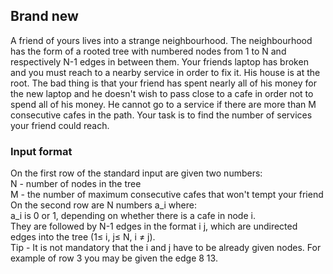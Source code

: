 ## Brand new ##
A friend of yours lives into a strange neighbourhood. The neighbourhood has the form of a rooted tree with numbered nodes from 1 to N and respectively N-1 edges in between them.
Your friends laptop has broken and you must reach to a nearby service in order to fix it.
His house is at the root. The bad thing is that your friend has spent nearly all of his money for the new laptop and he doesn't wish to pass close to a cafe in order not to spend all of his money.
He cannot go to a service if there are more than M consecutive cafes in the path.
Your task is to find the number of services your friend could reach.
### Input format ###
On the first row of the standard input are given two numbers:<br/>
N - number of nodes in the tree<br/>
M - the number of maximum consecutive cafes that won't tempt your friend<br/>
On the second row are N numbers a_i where:<br/>
a_i is 0 or 1, depending on whether there is a cafe in node i.<br/>
They are followed by N-1 edges in the format i j, which are undirected edges into the tree (1≤ i, j≤ N, i ≠ j).<br/>
Tip - It is not mandatory that the i and j have to be already given nodes. For example of row 3 you may be given the edge 8 13.
